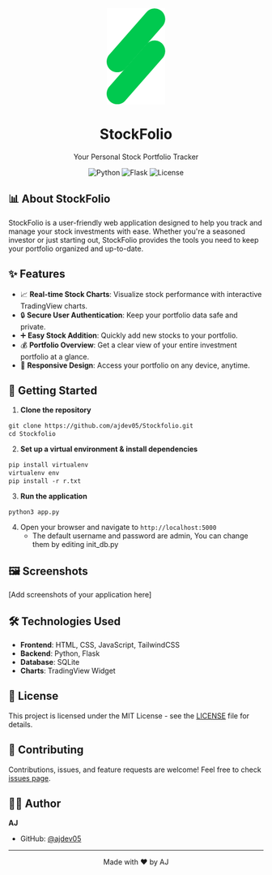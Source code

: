 <div align="center">
  <img src="static/imgs/stonkz.png" alt="StockFolio Logo" width=""/>
  <h1>StockFolio</h1>
  <p>Your Personal Stock Portfolio Tracker</p>
  
  ![Python](https://img.shields.io/badge/Python-v3.11+-blue.svg)
  ![Flask](https://img.shields.io/badge/Flask-v3.0+-green.svg)
  ![License](https://img.shields.io/badge/License-MIT-blue.svg)

</div>

## 📊 About StockFolio

StockFolio is a user-friendly web application designed to help you track and manage your stock investments with ease. Whether you're a seasoned investor or just starting out, StockFolio provides the tools you need to keep your portfolio organized and up-to-date.

## ✨ Features

- 📈 **Real-time Stock Charts**: Visualize stock performance with interactive TradingView charts.
- 🔒 **Secure User Authentication**: Keep your portfolio data safe and private.
- ➕ **Easy Stock Addition**: Quickly add new stocks to your portfolio.
- 💰 **Portfolio Overview**: Get a clear view of your entire investment portfolio at a glance.
- 📱 **Responsive Design**: Access your portfolio on any device, anytime.

## 🚀 Getting Started

1. **Clone the repository**
```
git clone https://github.com/ajdev05/Stockfolio.git
cd Stockfolio
```

2. **Set up a virtual environment & install dependencies**
```
pip install virtualenv
virtualenv env
pip install -r r.txt
```

3. **Run the application**
```
python3 app.py
```

4. Open your browser and navigate to `http://localhost:5000`
    - The default username and password are admin, You can change them by editing init_db.py

## 🖼️ Screenshots

[Add screenshots of your application here]

## 🛠️ Technologies Used

- **Frontend**: HTML, CSS, JavaScript, TailwindCSS
- **Backend**: Python, Flask
- **Database**: SQLite
- **Charts**: TradingView Widget

## 📝 License

This project is licensed under the MIT License - see the [LICENSE](LICENSE) file for details.

## 🤝 Contributing

Contributions, issues, and feature requests are welcome! Feel free to check [issues page](https://github.com/ajdev05/Stockfolio/issues).

## 👨‍💻 Author

**AJ**

- GitHub: [@ajdev05](https://github.com/ajdev05)

---

<div align="center">
Made with ❤️ by AJ
</div>
